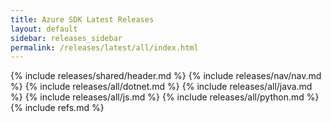 ```yaml
---
title: Azure SDK Latest Releases
layout: default
sidebar: releases_sidebar
permalink: /releases/latest/all/index.html
---
```

{% include releases/shared/header.md %}
{% include releases/nav/nav.md %}
{% include releases/all/dotnet.md %}
{% include releases/all/java.md %}
{% include releases/all/js.md %}
{% include releases/all/python.md %}
{% include refs.md %}